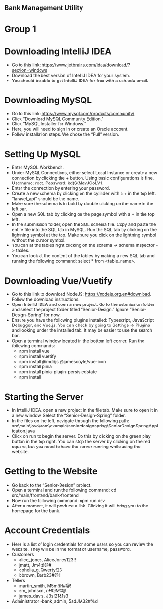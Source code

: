 ## Bank Management Utility
# Group 1

# Downloading IntelliJ IDEA
- Go to this link: https://www.jetbrains.com/idea/download/?section=windows
- Download the best version of IntelliJ IDEA for your system.
- You should be able to get IntelliJ IDEA for free with a uah.edu email.

# Downloading MySQL
- Go to this link: https://www.mysql.com/products/community/
- Click “Download MySQL Community Edition.”
- Click “MySQL Installer for Windows.”
- Here, you will need to sign in or create an Oracle account.
- Follow installation steps. We chose the “Full” version.

# Setting Up MySQL
- Enter MySQL Workbench.
- Under MySQL Connections, either select Local Instance or create a new connection by clicking the + button. Using basic configurations is fine. Username: root. Password: kd(S(MavJCoLV1.
- Enter the connection by entering your password.
- Create a new schema by clicking on the cylinder with a + in the top left. “laravel_api” should be the name.
- Make sure the schema is in bold by double clicking on the name in the left bar.
- Open a new SQL tab by clicking on the page symbol with a + in the top left. 
- In the submission folder, open the SQL schema file. Copy and paste the entire file into the SQL tab in MySQL. Run the SQL tab by clicking on the lightning symbol at the top. Make sure you click on the lightning symbol without the cursor symbol.
- You can at the tables right clicking on the schema -> schema inspector -> tables.
- You can look at the content of the tables by making a new SQL tab and running the following command: select * from <table_name>.

# Downloading Vue/Vuetify
- Go to this link to download NodeJS: https://nodejs.org/en#download. Follow the download instructions.
- Open IntelliJ IDEA and open a new project. Go to the submission folder and select the project folder titled “Senior-Design.” Ignore “Senior-Design-Spring” for now.
- Ensure you have the following plugins installed: Typescript, JavaScript Debugger, and Vue.js. You can check by going to Settings -> Plugins and looking under the installed tab. It may be easier to use the search bar.
- Open a terminal window located in the bottom left corner. Run the following commands:
  - npm install vue
  - npm install vuetify
  - npm install @mdi/js @jamescoyle/vue-icon
  - npm install pinia
  - npm install pinia-plugin-persistedstate
  - npm install

# Starting the Server
- In IntelliJ IDEA, open a new project in the file tab. Make sure to open it in a new window. Select the “Senior-Design-Spring” folder.
- In the files on the left, navigate through the following path: src\main\java\com\example\seniordesignspring\SeniorDesignSpringApplication.java
- Click on run to begin the server. Do this by clicking on the green play button in the top right. You can stop the server by clicking on the red square, but you need to have the server running while using the website.

# Getting to the Website
- Go back to the “Senior-Design” project.
- Open a terminal and run the following command: cd src/main/frontend/bank-frontend
- Now run the following command: npm run dev
- After a moment, it will produce a link. Clicking it will bring you to the homepage for the bank.

# Account Credentials
- Here is a list of login credentials for some users so you can review the website. They will be in the format of username, password.
- Customers
  - alice_jones, AliceJones123!!
  - jmatt, Jm4tt!@#
  - ophelia_g, Qwerty!23
  - bbrown, Barb23#@!
- Tellers
  - martin_smith, M5m!tH#@!
  - em_johnson, $nH0jM3@$
  - james_davis, J3s!21&1s3
- Administrator
  -bank_admin, 5sdJ!A32#%d
